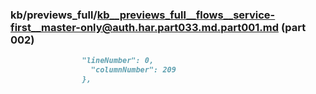 ### kb/previews_full/kb__previews_full__flows__service-first__master-only@auth.har.part033.md.part001.md (part 002)

```md
                "lineNumber": 0,
                  "columnNumber": 209
                },
   
```

```
